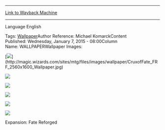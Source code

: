 
---
[Link to Wayback Machine](https://web.archive.org/web/20150116212225/http://magic.wizards.com/en/articles/wallpapers/crux-fate)

[_metadata_:generator]:- "Drupal 7 (http://drupal.org)"
[_metadata_:node]:- "326121"
[_metadata_:source]:- "article"
[_metadata_:title]:- "Crux of Fate"
[_metadata_:wayback_capture_timestamp]:- "2015-01-16 21:22:25"
[_metadata_:wayback_raw_url]:- "https://web.archive.org/web/20150116212225id_/http://magic.wizards.com/en/articles/wallpapers/crux-fate"
[_metadata_:wayback_url]:- "http://magic.wizards.com/en/articles/wallpapers/crux-fate"
---



Language 
 English

Tags: [Wallpaper](/en/tags/wallpaper)Author Reference: Michael KomarckContent Published: Wednesday, January 7, 2015 - 08:00Column Name: WALLPAPERWallpaper Images: 

[![](http://magic.wizards.com/sites/mtg/files/styles/large/public/images/wallpaper/CruxofFate_FRF_2560x1600_Wallpaper.jpg?itok=t-k89oo_)](http://magic.wizards.com/sites/mtg/files/images/wallpaper/CruxofFate_FRF_2560x1600_Wallpaper.jpg) 



[![](http://magic.wizards.com/sites/mtg/files/styles/large/public/images/wallpaper/CruxofFate_FRF_1920x1080_Wallpaper.jpg?itok=VnMDmdZb)](http://magic.wizards.com/sites/mtg/files/images/wallpaper/CruxofFate_FRF_1920x1080_Wallpaper.jpg) 



[![](http://magic.wizards.com/sites/mtg/files/styles/large/public/images/wallpaper/CruxofFate_FRF_1280x960_Wallpaper.jpg?itok=ULrBbRkD)](http://magic.wizards.com/sites/mtg/files/images/wallpaper/CruxofFate_FRF_1280x960_Wallpaper.jpg) 



[![](http://magic.wizards.com/sites/mtg/files/styles/large/public/images/wallpaper/CruxofFate_FRF_iPhone_Wallpaper.jpg?itok=q3lRrdjE)](http://magic.wizards.com/sites/mtg/files/images/wallpaper/CruxofFate_FRF_iPhone_Wallpaper.jpg) 



[![](http://magic.wizards.com/sites/mtg/files/styles/large/public/images/wallpaper/CruxofFate_FRF_Tablet_Wallpaper.jpg?itok=cwu6XNFc)](http://magic.wizards.com/sites/mtg/files/images/wallpaper/CruxofFate_FRF_Tablet_Wallpaper.jpg) 



[![](http://magic.wizards.com/sites/mtg/files/styles/large/public/images/wallpaper/CruxofFate_FRF_Facebook_Wallpaper.jpg?itok=AYtIhdGP)](http://magic.wizards.com/sites/mtg/files/images/wallpaper/CruxofFate_FRF_Facebook_Wallpaper.jpg) 

Expansion: Fate Reforged  

 
